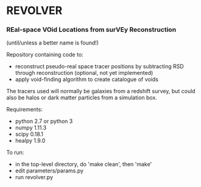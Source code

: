 # REVOLVER

### REal-space VOid Locations from surVEy Reconstruction
(until/unless a better name is found!)

Repository containing code to:

   - reconstruct pseudo-real space tracer positions by subtracting RSD through reconstruction (optional, not yet 
   implemented)
   - apply void-finding algorithm to create catalogue of voids
   
The tracers used will normally be galaxies from a redshift survey, but could also be halos or dark matter particles 
from a simulation box.

Requirements:
   - python 2.7 or python 3
   - numpy 1.11.3
   - scipy 0.18.1
   - healpy 1.9.0
   
To run:
   - in the top-level directory, do 'make clean', then 'make'
   - edit parameters/params.py
   - run revolver.py